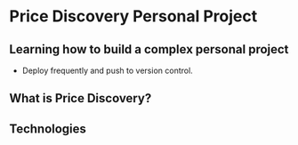 # Price Discovery Personal Project

## Learning how to build a complex personal project
- Deploy frequently and push to version control.

## What is Price Discovery?

## Technologies

